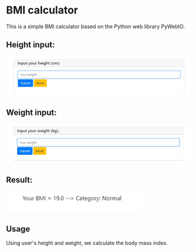 <h1>BMI calculator</h1>
<p>This is a simple BMI calculator based on the Python web library PyWebIO.</p>
<h2>Height input:</h2>
<img src="https://raw.githubusercontent.com/CodingPawn/python/main/bmi-calculator/height.jpg">
<h2>Weight input:</h2>
<img src="https://raw.githubusercontent.com/CodingPawn/python/main/bmi-calculator/weight.jpg">
<h2>Result:</h2>
<img src="https://raw.githubusercontent.com/CodingPawn/python/main/bmi-calculator/result.jpg">
<h2>Usage</h2>
<p>Using user's height and weight, we calculate the body mass index.</p>